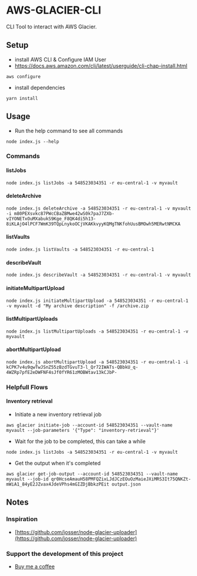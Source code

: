 # AWS-GLACIER-CLI
CLI Tool to interact with AWS Glacier.

## Setup
* install AWS CLI & Configure IAM User
* https://docs.aws.amazon.com/cli/latest/userguide/cli-chap-install.html

```
aws configure
```

* install dependencies

```
yarn install
```

## Usage
* Run the help command to see all commands

```
node index.js --help
```

### Commands

#### listJobs

```
node index.js listJobs -a 548523034351 -r eu-central-1 -v myvault
```

#### deleteArchive

```
node index.js deleteArchive -a 548523034351 -r eu-central-1 -v myvault -i m80PEXsvkc87PWcCBaZBMwe42wS0k7paJ7ZXb-vIYONETxOuMXabukS9Kge_F8QK4di5h13-8iKLAjO4lPCF7WmK39TQpLnykoOCjVKAKkvyyKQMgTNKfohUusBMOwh5MERwtNMCKA
```

#### listVaults

```
node index.js listVaults -a 548523034351 -r eu-central-1
```

#### describeVault

```
node index.js describeVault -a 548523034351 -r eu-central-1 -v myvault
```

#### initiateMultipartUpload

```
node index.js initiateMultipartUpload -a 548523034351 -r eu-central-1 -v myvault -d "My archive description" -f /archive.zip
```

#### listMultipartUploads

```
node index.js listMultipartUploads -a 548523034351 -r eu-central-1 -v myvault
```

#### abortMultipartUpload

```
node index.js abortMultipartUpload -a 548523034351 -r eu-central-1 -i kCPK7v4u9qwTwJSnZ55zBzdTGvuT3-l_Qr72IWATs-QBbkU_q-4WZRp7pfE2eDWFNF4sJf0fYR61zMOBWtav13kCJbP-
```

### Helpfull Flows

#### Inventory retrieval
* Initiate a new inventory retrieval job

```
aws glacier initiate-job --account-id 548523034351 --vault-name myvault --job-parameters '{"Type": "inventory-retrieval"}'
```

* Wait for the job to be completed, this can take a while

```
node index.js listJobs -a 548523034351 -r eu-central-1 -v myvault
```

* Get the output when it's completed

```
aws glacier get-job-output --account-id 548523034351 --vault-name myvault --job-id qr0HcseAmauH58PMFQZixLJdJCzEOuOzMaieJXiMRS3It75QNKZt-mWiA1_84yE2JZvax4JdeVPhs4mGIZDjBbkzPEit output.json
```
## Notes

### Inspiration
* [https://github.com/josser/node-glacier-uploader](https://github.com/josser/node-glacier-uploader)


### Support the development of this project
* [Buy me a coffee](https://www.buymeacoffee.com/laurensdhondt)
